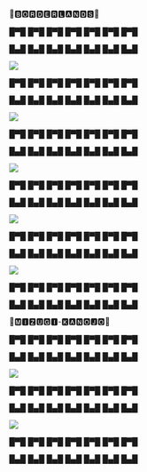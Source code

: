🍑🅱🅾🆁🅳🅴🆁🅻🅰🅽🅳🆂🍑

█▀█ █▀█ █▀█ █▀█ █▀█ █▀█ █▀█

█▄█ █▄█ █▄█ █▄█ █▄█ █▄█ █▄█

![](https://github.com/Fleaky12/Hentai/blob/main/3da4228a2d7be6deef6a241ea176f82c.gif)

█▀█ █▀█ █▀█ █▀█ █▀█ █▀█ █▀█

█▄█ █▄█ █▄█ █▄█ █▄█ █▄█ █▄█

![](https://github.com/Mizugi-Kanojo/Mizugi-Kanojo/blob/main/9820728fc107307c125c73753ab0b85475cb93f7.gif)

█▀█ █▀█ █▀█ █▀█ █▀█ █▀█ █▀█

█▄█ █▄█ █▄█ █▄█ █▄█ █▄█ █▄█

![](https://github.com/Mizugi-Kanojo/Mizugi-Kanojo/blob/main/d3c683325ca8128003b7c2636eba33de.gif)

█▀█ █▀█ █▀█ █▀█ █▀█ █▀█ █▀█

█▄█ █▄█ █▄█ █▄█ █▄█ █▄█ █▄█

![](https://github.com/Mizugi-Kanojo/Mizugi-Kanojo/blob/main/d66f70df6d48c04988589254edd939d9.gif)

█▀█ █▀█ █▀█ █▀█ █▀█ █▀█ █▀█

█▄█ █▄█ █▄█ █▄█ █▄█ █▄█ █▄█

![](https://github.com/Mizugi-Kanojo/Mizugi-Kanojo/blob/main/d9602ed92c30904dae20069f8d829e1b.gif)

█▀█ █▀█ █▀█ █▀█ █▀█ █▀█ █▀█

█▄█ █▄█ █▄█ █▄█ █▄█ █▄█ █▄█


🍑🅼🅸🆉🆄🅶🅸-🅺🅰🅽🅾🅹🅾🍑

█▀█ █▀█ █▀█ █▀█ █▀█ █▀█ █▀█

█▄█ █▄█ █▄█ █▄█ █▄█ █▄█ █▄█

![](https://github.com/Fleaky12/Hentai/blob/21a961f05ecb202f2655d8f67183c00acce7482e/c2e17938b7ffca33e305e5447d6c8765.gif)

█▀█ █▀█ █▀█ █▀█ █▀█ █▀█ █▀█

█▄█ █▄█ █▄█ █▄█ █▄█ █▄█ █▄█

![](https://github.com/Mizugi-Kanojo/Mizugi-Kanojo/blob/51a1a95661c31e2b21c7fc90c889cba83ef89534/dfbfa29491b2c50219800617c237b56e.gif)

█▀█ █▀█ █▀█ █▀█ █▀█ █▀█ █▀█

█▄█ █▄█ █▄█ █▄█ █▄█ █▄█ █▄█


